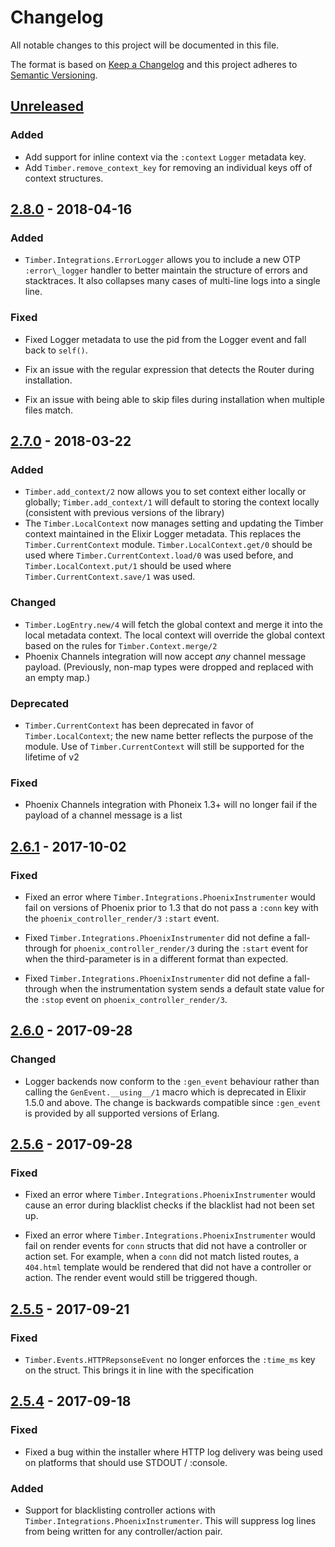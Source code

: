 # Changelog

All notable changes to this project will be documented in this file.

The format is based on [Keep a Changelog](http://keepachangelog.com/en/1.0.0/)
and this project adheres to [Semantic Versioning](http://semver.org/spec/v2.0.0.html).

## [Unreleased]

### Added

  - Add support for inline context via the `:context` `Logger` metadata key.
  - Add `Timber.remove_context_key` for removing an individual keys off of context structures.

## [2.8.0] - 2018-04-16

### Added

  - `Timber.Integrations.ErrorLogger` allows you to include a new OTP
    `:error\_logger` handler to better maintain the structure of errors and
    stacktraces. It also collapses many cases of multi-line logs into a single
    line.

### Fixed

  - Fixed Logger metadata to use the pid from the Logger event and fall back
    to `self()`.

  - Fix an issue with the regular expression that detects the Router during
    installation.

  - Fix an issue with being able to skip files during installation when multiple
    files match.

## [2.7.0] - 2018-03-22

### Added

  - `Timber.add_context/2` now allows you to set context either locally or globally;
    `Timber.add_context/1` will default to storing the context locally (consistent
    with previous versions of the library)
  - The `Timber.LocalContext` now manages setting and updating the Timber context
    maintained in the Elixir Logger metadata. This replaces the `Timber.CurrentContext`
    module. `Timber.LocalContext.get/0` should be used where
    `Timber.CurrentContext.load/0` was used before, and `Timber.LocalContext.put/1`
    should be used where `Timber.CurrentContext.save/1` was used.

### Changed

  - `Timber.LogEntry.new/4` will fetch the global context and merge it into the
    local metadata context. The local context will override the global context
    based on the rules for `Timber.Context.merge/2`
  - Phoenix Channels integration will now accept _any_ channel message payload.
    (Previously, non-map types were dropped and replaced with an empty map.)

### Deprecated

  - `Timber.CurrentContext` has been deprecated in favor of `Timber.LocalContext`;
    the new name better reflects the purpose of the module. Use of
    `Timber.CurrentContext` will still be supported for the lifetime of v2

### Fixed

  - Phoenix Channels integration with Phoneix 1.3+ will no longer fail if the
    payload of a channel message is a list

## [2.6.1] - 2017-10-02

### Fixed

  - Fixed an error where `Timber.Integrations.PhoenixInstrumenter` would fail
    on versions of Phoenix prior to 1.3 that do not pass a `:conn` key with the
    `phoenix_controller_render/3` `:start` event.

  - Fixed `Timber.Integrations.PhoenixInstrumenter` did not define a
    fall-through for `phoenix_controller_render/3` during the `:start` event for
    when the third-parameter is in a different format than expected.

  - Fixed `Timber.Integrations.PhoenixInstrumenter` did not define a
    fall-through when the instrumentation system sends a default state value for
    the `:stop` event on `phoenix_controller_render/3`.

## [2.6.0] - 2017-09-28

### Changed

  - Logger backends now conform to the `:gen_event` behaviour rather than calling
    the `GenEvent.__using__/1` macro which is deprecated in Elixir 1.5.0 and
    above. The change is backwards compatible since `:gen_event` is provided by
    all supported versions of Erlang.

## [2.5.6] - 2017-09-28

### Fixed

  - Fixed an error where `Timber.Integrations.PhoenixInstrumenter` would cause
    an error during blacklist checks if the blacklist had not been set up.

  - Fixed an error where `Timber.Integrations.PhoenixInstrumenter` would fail on render
    events for `conn` structs that did not have a controller or action set. For
    example, when a `conn` did not match listed routes, a `404.html` template
    would be rendered that did not have a controller or action. The render event
    would still be triggered though.

## [2.5.5] - 2017-09-21

### Fixed

  - `Timber.Events.HTTPRepsonseEvent` no longer enforces the `:time_ms` key on
    the struct. This brings it in line with the specification

## [2.5.4] - 2017-09-18

### Fixed

  - Fixed a bug within the installer where HTTP log delivery was being used on platforms that
    should use STDOUT / :console.

### Added

  - Support for blacklisting controller actions with
    `Timber.Integrations.PhoenixInstrumenter`. This will suppress log lines
    from being written for any controller/action pair.

[Unreleased]: https://github.com/timberio/timber-elixir/compare/v2.8.0...HEAD
[2.8.0]: https://github.com/timberio/timber-elixir/compare/v2.7.0...v2.8.0
[2.7.0]: https://github.com/timberio/timber-elixir/compare/v2.6.1...v2.7.0
[2.6.1]: https://github.com/timberio/timber-elixir/compare/v2.6.0...v2.6.1
[2.6.0]: https://github.com/timberio/timber-elixir/compare/v2.5.6...v2.6.0
[2.5.6]: https://github.com/timberio/timber-elixir/compare/v2.5.5...v2.5.6
[2.5.5]: https://github.com/timberio/timber-elixir/compare/v2.5.4...v2.5.5
[2.5.4]: https://github.com/timberio/timber-elixir/compare/v2.5.3...v2.5.4
